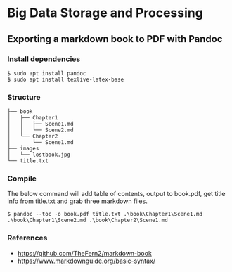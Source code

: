 # Big Data Storage and Processing

## Exporting a markdown book to PDF with Pandoc

### Install dependencies

```
$ sudo apt install pandoc
$ sudo apt install texlive-latex-base
```

### Structure

```
├── book
│   ├── Chapter1
│   │   ├── Scene1.md
│   │   └── Scene2.md
│   └── Chapter2
│       └── Scene1.md
├── images
│   └── lostbook.jpg
└── title.txt
```

### Compile

The below command will add table of contents, output to book.pdf, get title info from title.txt and grab three markdown files.

```
$ pandoc --toc -o book.pdf title.txt .\book\Chapter1\Scene1.md .\book\Chapter1\Scene2.md .\book\Chapter2\Scene1.md
```

### References

* https://github.com/TheFern2/markdown-book
* https://www.markdownguide.org/basic-syntax/